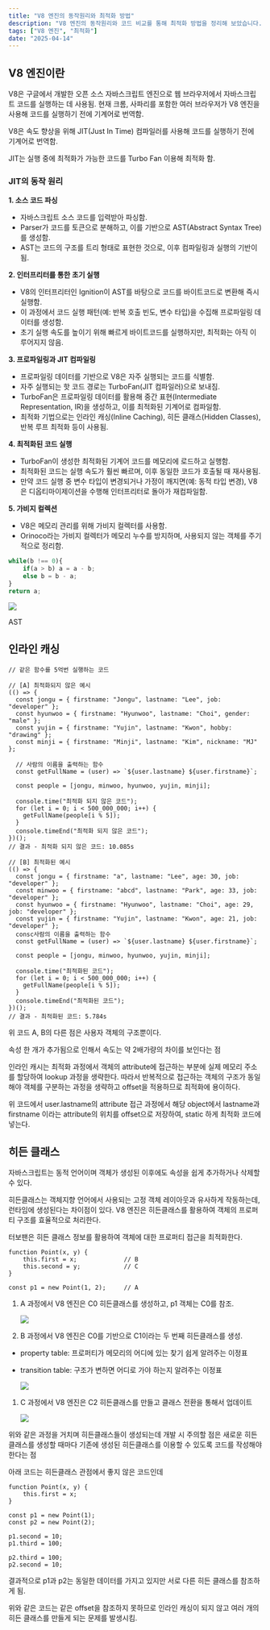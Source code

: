```yaml
---
title: "V8 엔진의 동작원리와 최적화 방법"
description: "V8 엔진의 동작원리와 코드 비교를 통해 최적화 방법을 정리해 보았습니다."
tags: ["V8 엔진", "최적화"]
date: "2025-04-14"
---
```


## V8 엔진이란

V8은 구글에서 개발한 오픈 소스 자바스크립트 엔진으로 웹 브라우저에서 자바스크립트 코드를 실행하는 데 사용됨. 현재 크롬, 사파리를 포함한 여러 브라우저가 V8 엔진을 사용해 코드를 실행하기 전에 기계어로 번역함.

V8은 속도 향상을 위해 JIT(Just In Time) 컴파일러를 사용해 코드를 실행하기 전에 기계어로 번역함.

JIT는 실행 중에 최적화가 가능한 코드를 Turbo Fan 이용해 최적화 함.

### JIT의 동작 원리

**1. 소스 코드 파싱**

- 자바스크립트 소스 코드를 입력받아 파싱함.
- Parser가 코드를 토큰으로 분해하고, 이를 기반으로 AST(Abstract Syntax Tree)를 생성함.
- AST는 코드의 구조를 트리 형태로 표현한 것으로, 이후 컴파일링과 실행의 기반이 됨.

**2. 인터프리터를 통한 초기 실행**

- V8의 인터프리터인 Ignition이 AST를 바탕으로 코드를 바이트코드로 변환해 즉시 실행함.
- 이 과정에서 코드 실행 패턴(예: 반복 호출 빈도, 변수 타입)을 수집해 프로파일링 데이터를 생성함.
- 초기 실행 속도를 높이기 위해 빠르게 바이트코드를 실행하지만, 최적화는 아직 이루어지지 않음.

**3. 프로파일링과 JIT 컴파일링**

- 프로파일링 데이터를 기반으로 V8은 자주 실행되는 코드를 식별함.
- 자주 실행되는 핫 코드 경로는 TurboFan(JIT 컴파일러)으로 보내짐.
- TurboFan은 프로파일링 데이터를 활용해 중간 표현(Intermediate Representation, IR)을 생성하고, 이를 최적화된 기계어로 컴파일함.
- 최적화 기법으로는 인라인 캐싱(Inline Caching), 히든 클래스(Hidden Classes), 반복 루프 최적화 등이 사용됨.

**4. 최적화된 코드 실행**

- TurboFan이 생성한 최적화된 기계어 코드를 메모리에 로드하고 실행함.
- 최적화된 코드는 실행 속도가 훨씬 빠르며, 이후 동일한 코드가 호출될 때 재사용됨.
- 만약 코드 실행 중 변수 타입이 변경되거나 가정이 깨지면(예: 동적 타입 변경), V8은 디옵티마이제이션을 수행해 인터프리터로 돌아가 재컴파일함.

**5. 가비지 컬렉션**

- V8은 메모리 관리를 위해 가비지 컬렉터를 사용함.
- Orinoco라는 가비지 컬렉터가 메모리 누수를 방지하며, 사용되지 않는 객체를 주기적으로 정리함.

```jsx
while(b !== 0){
    if(a > b) a = a - b;
    else b = b - a;
}
return a;
```

![](https://velog.velcdn.com/images/flip_404/post/60d8b763-f126-4684-af05-323e0b9b84d8/image.png)


AST

## 인라인 캐싱

```tsx
// 같은 함수를 5억번 실행하는 코드

// [A] 최적화되지 않은 예시
(() => {
  const jongu = { firstname: "Jongu", lastname: "Lee", job: "developer" };
  const hyunwoo = { firstname: "Hyunwoo", lastname: "Choi", gender: "male" };
  const yujin = { firstname: "Yujin", lastname: "Kwon", hobby: "drawing" };
  const minji = { firstname: "Minji", lastname: "Kim", nickname: "MJ" };
  
  // 사람의 이름을 출력하는 함수
  const getFullName = (user) => `${user.lastname} ${user.firstname}`;

  const people = [jongu, minwoo, hyunwoo, yujin, minji];

  console.time("최적화 되지 않은 코드");
  for (let i = 0; i < 500_000_000; i++) {
    getFullName(people[i % 5]);
  }
  console.timeEnd("최적화 되지 않은 코드");
})();
// 결과 - 최적화 되지 않은 코드: 10.085s

// [B] 최적화된 예시
(() => {
  const jongu = { firstname: "a", lastname: "Lee", age: 30, job: "developer" };
  const minwoo = { firstname: "abcd", lastname: "Park", age: 33, job: "developer" };
  const hyunwoo = { firstname: "Hyunwoo", lastname: "Choi", age: 29, job: "developer" };
  const yujin = { firstname: "Yujin", lastname: "Kwon", age: 21, job: "developer" };
  consc사람의 이름을 출력하는 함수
  const getFullName = (user) => `${user.lastname} ${user.firstname}`;

  const people = [jongu, minwoo, hyunwoo, yujin, minji];

  console.time("최적화된 코드");
  for (let i = 0; i < 500_000_000; i++) {
    getFullName(people[i % 5]);
  }
  console.timeEnd("최적화된 코드");
})();
// 결과 - 최적화된 코드: 5.784s
```

위 코드 A, B의 다른 점은 사용자 객체의 구조뿐이다.

속성 한 개가 추가됨으로 인해서 속도는 약 2배가량의 차이를 보인다는 점

인라인 캐시는 최적화 과정에서 객체의 attribute에 접근하는 부분에 실제 메모리 주소를 할당하여 lookup 과정을 생략한다. 따라서 반복적으로 접근하는 객체의 구조가 동일해야 객체를 구분하는 과정을 생략하고 offset을 적용하므로 최적화에 용이하다.

위 코드에서 user.lastname의 attribute 접근 과정에서 해당 object에서 lastname과 firstname 이라는 attribute의 위치를 offset으로 저장하여, static 하게 최적화 코드에 넣는다.

## **히든 클래스**

자바스크립트는 동적 언어이며 객체가 생성된 이후에도 속성을 쉽게 추가하거나 삭제할 수 있다.

히든클래스는 객체지향 언어에서 사용되는 고정 객체 레이아웃과 유사하게 작동하는데, 런타임에 생성된다는 차이점이 있다. V8 엔진은 히든클래스를 활용하여 객체의 프로퍼티 구조를 효율적으로 처리한다.

터보팬은 히든 클래스 정보를 활용하여 객체에 대한 프로퍼티 접근을 최적화한다.

```tsx
function Point(x, y) {
    this.first = x;             // B
    this.second = y;            // C
}

const p1 = new Point(1, 2);     // A
```

1. A 과정에서 V8 엔진은 C0 히든클래스를 생성하고, p1 객체는 C0를 참조.
    
    ![](https://velog.velcdn.com/images/flip_404/post/60fe87eb-e47b-400a-96de-dc2bfe4ec677/image.png)
    
2. B 과정에서 V8 엔진은 C0를 기반으로 C1이라는 두 번째 히든클래스를 생성.
- property table: 프로퍼티가 메모리의 어디에 있는 찾기 쉽게 알려주는 이정표
- transition table: 구조가 변하면 어디로 가야 하는지 알려주는 이정표
    
    ![](https://velog.velcdn.com/images/flip_404/post/480057d0-9797-4f46-9f31-6600087426aa/image.png)
    
1. C 과정에서 V8 엔진은 C2 히든클래스를 만들고 클래스 전환을 통해서 업데이트
    
    ![](https://velog.velcdn.com/images/flip_404/post/501b85af-5c7b-41ca-8d68-62abf83903bc/image.png)
    

위와 같은 과정을 거치며 히든클래스들이 생성되는데 개발 시 주의할 점은 새로운 히든 클래스를 생성할 때마다 기존에 생성된 히든클래스를 이용할 수 있도록 코드를 작성해야 한다는 점

아래 코드는 히든클래스 관점에서 좋지 않은 코드인데

```tsx
function Point(x, y) {
    this.first = x;
}

const p1 = new Point(1);
const p2 = new Point(2);

p1.second = 10;
p1.third = 100;

p2.third = 100;
p2.second = 10;
```

결과적으로 p1과 p2는 동일한 데이터를 가지고 있지만 서로 다른 히든 클래스를 참조하게 됨.

위와 같은 코드는 같은 offset을 참조하지 못하므로 인라인 캐싱이 되지 않고 여러 개의 히든 클래스를 만들게 되는 문제를 발생시킴.